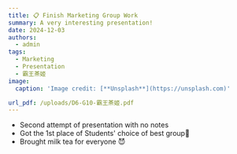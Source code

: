 ```yaml
---
title: 📋 Finish Marketing Group Work
summary: A very interesting presentation!
date: 2024-12-03
authors:
  - admin
tags:
  - Marketing
  - Presentation
  - 霸王茶姬
image:
  caption: 'Image credit: [**Unsplash**](https://unsplash.com)'

url_pdf: /uploads/D6-G10-霸王茶姬.pdf
---
```


- Second attempt of presentation with no notes 
- Got the 1st place of Students' choice of best group💅
- Brought milk tea for everyone 😈